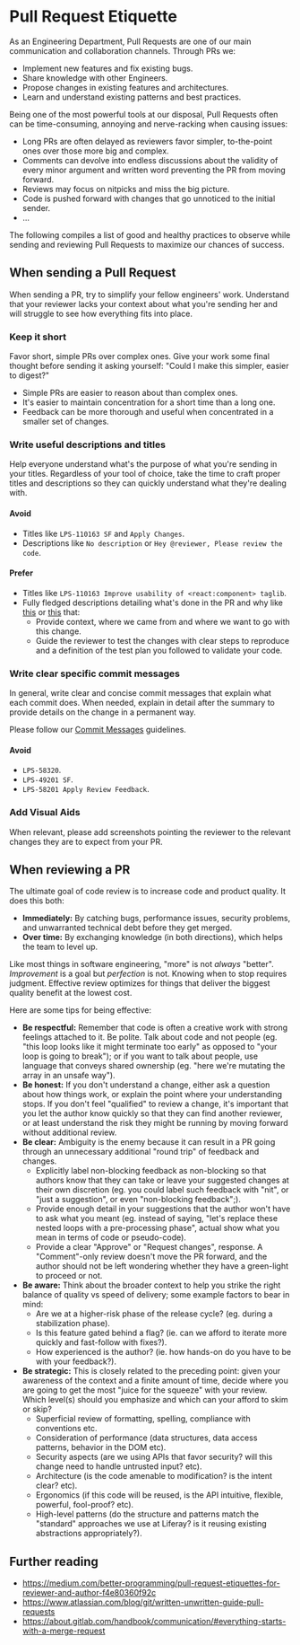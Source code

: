 # Pull Request Etiquette

As an Engineering Department, Pull Requests are one of our main communication and collaboration channels. Through PRs we:

-   Implement new features and fix existing bugs.
-   Share knowledge with other Engineers.
-   Propose changes in existing features and architectures.
-   Learn and understand existing patterns and best practices.

Being one of the most powerful tools at our disposal, Pull Requests often can be time-consuming, annoying and nerve-racking when causing issues:

-   Long PRs are often delayed as reviewers favor simpler, to-the-point ones over those more big and complex.
-   Comments can devolve into endless discussions about the validity of every minor argument and written word preventing the PR from moving forward.
-   Reviews may focus on nitpicks and miss the big picture.
-   Code is pushed forward with changes that go unnoticed to the initial sender.
-   ...

The following compiles a list of good and healthy practices to observe while sending and reviewing Pull Requests to maximize our chances of success.

## When sending a Pull Request

When sending a PR, try to simplify your fellow engineers' work. Understand that your reviewer lacks your context about what you're sending her and will struggle to see how everything fits into place.

### Keep it short

Favor short, simple PRs over complex ones. Give your work some final thought before sending it asking yourself: "Could I make this simpler, easier to digest?"

-   Simple PRs are easier to reason about than complex ones.
-   It's easier to maintain concentration for a short time than a long one.
-   Feedback can be more thorough and useful when concentrated in a smaller set of changes.

### Write useful descriptions and titles

Help everyone understand what's the purpose of what you're sending in your titles. Regardless of your tool of choice, take the time to craft proper titles and descriptions so they can quickly understand what they're dealing with.

#### Avoid

-   Titles like `LPS-110163 SF` and `Apply Changes`.
-   Descriptions like `No description` or `Hey @reviewer, Please review the code`.

#### Prefer

-   Titles like `LPS-110163 Improve usability of <react:component> taglib`.
-   Fully fledged descriptions detailing what's done in the PR and why like [this](https://github.com/brianchandotcom/liferay-portal/pull/86171) or [this](https://github.com/brianchandotcom/liferay-portal/pull/86312) that:
    -   Provide context, where we came from and where we want to go with this change.
    -   Guide the reviewer to test the changes with clear steps to reproduce and a definition of the test plan you followed to validate your code.

### Write clear specific commit messages

In general, write clear and concise commit messages that explain what each commit does. When needed, explain in detail after the summary to provide details on the change in a permanent way.

Please follow our [Commit Messages](./commit_messages.md) guidelines.

#### Avoid

-   `LPS-58320`.
-   `LPS-49201 SF`.
-   `LPS-58201 Apply Review Feedback`.

### Add Visual Aids

When relevant, please add screenshots pointing the reviewer to the relevant changes they are to expect from your PR.

## When reviewing a PR

The ultimate goal of code review is to increase code and product quality. It does this both:

-   **Immediately:** By catching bugs, performance issues, security problems, and unwarranted technical debt before they get merged.
-   **Over time:** By exchanging knowledge (in both directions), which helps the team to level up.

Like most things in software engineering, "more" is not _always_ "better". _Improvement_ is a goal but _perfection_ is not. Knowing when to stop requires judgment. Effective review optimizes for things that deliver the biggest quality benefit at the lowest cost.

Here are some tips for being effective:

-   **Be respectful:** Remember that code is often a creative work with strong feelings attached to it. Be polite. Talk about code and not people (eg. "this loop looks like it might terminate too early" as opposed to "your loop is going to break"); or if you want to talk about people, use language that conveys shared ownership (eg. "here we're mutating the array in an unsafe way").
-   **Be honest:** If you don't understand a change, either ask a question about how things work, or explain the point where your understanding stops. If you don't feel "qualified" to review a change, it's important that you let the author know quickly so that they can find another reviewer, or at least understand the risk they might be running by moving forward without additional review.
-   **Be clear:** Ambiguity is the enemy because it can result in a PR going through an unnecessary additional "round trip" of feedback and changes.
    -   Explicitly label non-blocking feedback as non-blocking so that authors know that they can take or leave your suggested changes at their own discretion (eg. you could label such feedback with "nit", or "just a suggestion", or even "non-blocking feedback";).
    -   Provide enough detail in your suggestions that the author won't have to ask what you meant (eg. instead of saying, "let's replace these nested loops with a pre-processing phase", actual show what you mean in terms of code or pseudo-code).
    -   Provide a clear "Approve" or "Request changes", response. A "Comment"-only review doesn't move the PR forward, and the author should not be left wondering whether they have a green-light to proceed or not.
-   **Be aware:** Think about the broader context to help you strike the right balance of quality vs speed of delivery; some example factors to bear in mind:
    -   Are we at a higher-risk phase of the release cycle? (eg. during a stabilization phase).
    -   Is this feature gated behind a flag? (ie. can we afford to iterate more quickly and fast-follow with fixes?).
    -   How experienced is the author? (ie. how hands-on do you have to be with your feedback?).
-   **Be strategic:** This is closely related to the preceding point: given your awareness of the context and a finite amount of time, decide where you are going to get the most "juice for the squeeze" with your review. Which level(s) should you emphasize and which can your afford to skim or skip?
    -   Superficial review of formatting, spelling, compliance with conventions etc.
    -   Consideration of performance (data structures, data access patterns, behavior in the DOM etc).
    -   Security aspects (are we using APIs that favor security? will this change need to handle untrusted input? etc).
    -   Architecture (is the code amenable to modification? is the intent clear? etc).
    -   Ergonomics (if this code will be reused, is the API intuitive, flexible, powerful, fool-proof? etc).
    -   High-level patterns (do the structure and patterns match the "standard" approaches we use at Liferay? is it reusing existing abstractions appropriately?).

## Further reading

-   https://medium.com/better-programming/pull-request-etiquettes-for-reviewer-and-author-f4e80360f92c
-   https://www.atlassian.com/blog/git/written-unwritten-guide-pull-requests
-   https://about.gitlab.com/handbook/communication/#everything-starts-with-a-merge-request

